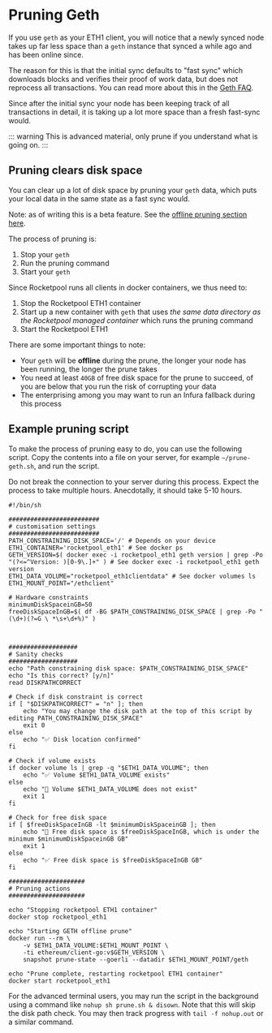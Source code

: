 # Pruning Geth

If you use `geth` as your ETH1 client, you will notice that a newly synced node takes up far less space than a `geth` instance that synced a while ago and has been online since.

The reason for this is that the initial sync defaults to "fast sync" which downloads blocks and verifies their proof of work data, but does not reprocess all transactions. You can read more about this in the [Geth FAQ]( https://geth.ethereum.org/docs/faq ).

Since after the initial sync your node has been keeping track of all transactions in detail, it is taking up a lot more space than a fresh fast-sync would.

::: warning
This is advanced material, only prune if you understand what is going on.
:::

## Pruning clears disk space

You can clear up a lot of disk space by pruning your `geth` data, which puts your local data in the same state as a fast sync would.

Note: as of writing this is a beta feature. See the [offline pruning section here]( https://blog.ethereum.org/2021/03/03/geth-v1-10-0/ ).

The process of pruning is:

1. Stop your `geth`
2. Run the pruning command
3. Start your `geth`

Since Rocketpool runs all clients in docker containers, we thus need to:

1. Stop the Rocketpool ETH1 container
2. Start up a new container with `geth` that uses *the same data directory as the Rocketpool managed container* which runs the pruning command
3. Start the Rocketpool ETH1

There are some important things to note:

- Your `geth` will be **offline** during the prune, the longer your node has been running, the longer the prune takes
- You need at least `40GB` of free disk space for the prune to succeed, of you are below that you run the risk of corrupting your data
- The enterprising among you may want to run an Infura fallback during this process

## Example pruning script

To make the process of pruning easy to do, you can use the following script. Copy the contents into a file on your server, for example `~/prune-geth.sh`, and run the script.

Do not break the connection to your server during this process. Expect the process to take multiple hours. Anecdotally, it should take 5-10 hours.

```shell
#!/bin/sh

#########################
# customisation settings
#########################
PATH_CONSTRAINING_DISK_SPACE='/' # Depends on your device
ETH1_CONTAINER='rocketpool_eth1' # See docker ps
GETH_VERSION=$( docker exec -i rocketpool_eth1 geth version | grep -Po "(?<=^Version: )[0-9\.]+" ) # See docker exec -i rocketpool_eth1 geth version
ETH1_DATA_VOLUME="rocketpool_eth1clientdata" # See docker volumes ls
ETH1_MOUNT_POINT="/ethclient"

# Hardware constraints
minimumDiskSpaceinGB=50
freeDiskSpaceInGB=$( df -BG $PATH_CONSTRAINING_DISK_SPACE | grep -Po "(\d+)(?=G \ *\s+\d+%)" )



###################
# Sanity checks
###################
echo "Path constraining disk space: $PATH_CONSTRAINING_DISK_SPACE"
echo "Is this correct? [y/n]"
read DISKPATHCORRECT

# Check if disk constraint is correct
if [ "$DISKPATHCORRECT" = "n" ]; then
    echo "You may change the disk path at the top of this script by editing PATH_CONSTRAINING_DISK_SPACE"
    exit 0
else
    echo "✅ Disk location confirmed"
fi

# Check if volume exists
if docker volume ls | grep -q "$ETH1_DATA_VOLUME"; then
    echo "✅ Volume $ETH1_DATA_VOLUME exists"
else
    echo "🛑 Volume $ETH1_DATA_VOLUME does not exist"
    exit 1
fi

# Check for free disk space
if [ $freeDiskSpaceInGB -lt $minimumDiskSpaceinGB ]; then
    echo "🛑 Free disk space is $freeDiskSpaceInGB, which is under the minimum $minimumDiskSpaceinGB GB"
    exit 1
else
    echo "✅ Free disk space is $freeDiskSpaceInGB GB"
fi

#####################
# Pruning actions
#####################

echo "Stopping rocketpool ETH1 container"
docker stop rocketpool_eth1

echo "Starting GETH offline prune"
docker run --rm \
    -v $ETH1_DATA_VOLUME:$ETH1_MOUNT_POINT \
    -ti ethereum/client-go:v$GETH_VERSION \
    snapshot prune-state --goerli --datadir $ETH1_MOUNT_POINT/geth

echo "Prune complete, restarting rocketpool ETH1 container"
docker start rocketpool_eth1
```

For the advanced terminal users, you may run the script in the background using a command like `nohup sh prune.sh & disown`. Note that this will skip the disk path check. You may then track progress with `tail -f nohup.out` or a similar command.